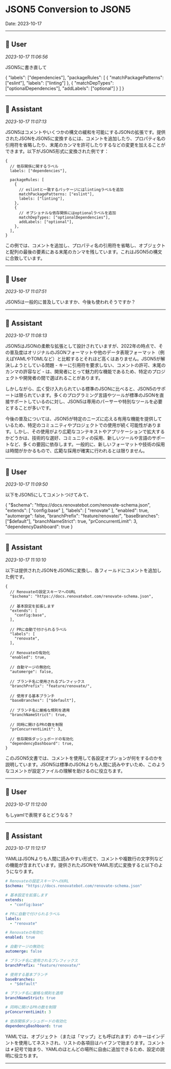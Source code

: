 # JSON5 Conversion to JSON5

Date: 2023-10-17

---

## 👤 User
*2023-10-17 11:06:56*

JSON5に書き直して

{
  "labels": ["dependencies"],
  "packageRules": [
    {
      "matchPackagePatterns": ["eslint"],
      "labels": ["linting"]
    },
    {
      "matchDepTypes": ["optionalDependencies"],
      "addLabels": ["optional"]
    }
  ]
}

---

## 🤖 Assistant
*2023-10-17 11:07:13*

JSON5はコメントやいくつかの構文の緩和を可能にするJSONの拡張です。提供されたJSONをJSON5に変換するには、コメントを追加したり、プロパティ名の引用符を省略したり、末尾のカンマを許可したりするなどの変更を加えることができます。以下がJSON5形式に変換された例です：

```json5
{
  // 依存関係に関するラベル
  labels: ["dependencies"],

  packageRules: [
    {
      // eslintと一致するパッケージにはlintingラベルを追加
      matchPackagePatterns: ["eslint"],
      labels: ["linting"],
    },
    {
      // オプショナルな依存関係にはoptionalラベルを追加
      matchDepTypes: ["optionalDependencies"],
      addLabels: ["optional"],
    },
  ],
}
```

この例では、コメントを追加し、プロパティ名の引用符を省略し、オブジェクトと配列の最後の要素にある末尾のカンマを残しています。これはJSON5の構文に合致しています。

---

## 👤 User
*2023-10-17 11:07:51*

JSON5は一般的に普及していますか、今後も使われそうですか？

---

## 🤖 Assistant
*2023-10-17 11:08:13*

JSON5はJSONの柔軟な拡張として設計されていますが、2022年の時点で、その普及度はオリジナルのJSONフォーマットや他のデータ表現フォーマット（例えばYAMLやTOMLなど）と比較するとそれほど高くはありません。JSON5が解決しようとしている問題 - キーに引用符を要求しない、コメントの許可、末尾のカンマの許容など - は、開発者にとって魅力的な機能であるため、特定のプロジェクトや開発者の間で選ばれることがあります。

しかしながら、広く受け入れられている標準のJSONに比べると、JSON5のサポートは限られています。多くのプログラミング言語やツールが標準のJSONを直接サポートしているのに対し、JSON5は専用のパーサーや特別なツールを必要とすることが多いです。

今後の普及については、JSON5が特定のニーズに応える有用な機能を提供しているため、特定のコミュニティやプロジェクトでの使用が続く可能性があります。しかし、その使用がより広範なコンテキストやアプリケーションで拡大するかどうかは、技術的な選好、コミュニティの採用、新しいツールや言語のサポートなど、多くの要因に依存します。一般的に、新しいフォーマットや技術の採用は時間がかかるもので、広範な採用が確実に行われるとは限りません。

---

## 👤 User
*2023-10-17 11:09:50*

以下をJSON5にしてコメントつけてみて、

{
 "$schema": "https://docs.renovatebot.com/renovate-schema.json",
 "extends": [
  "config:base"
 ],
 "labels": [
  "renovate"
 ],
 "enabled": true,
 "automerge": false,
 "branchPrefix": "feature/renovate/",
 "baseBranches": ["$default"],
 "branchNameStrict": true,
 "prConcurrentLimit": 3,
 "dependencyDashboard": true
}

---

## 🤖 Assistant
*2023-10-17 11:10:10*

以下は提供されたJSONをJSON5に変換し、各フィールドにコメントを追加した例です。

```json5
{
  // Renovateの設定スキーマへのURL
  "$schema": "https://docs.renovatebot.com/renovate-schema.json",

  // 基本設定を拡張します
  "extends": [
    "config:base",
  ],

  // PRに自動で付けられるラベル
  "labels": [
    "renovate",
  ],

  // Renovateの有効化
  "enabled": true,

  // 自動マージの無効化
  "automerge": false,

  // ブランチ名に使用されるプレフィックス
  "branchPrefix": "feature/renovate/",

  // 使用する基本ブランチ
  "baseBranches": ["$default"],

  // ブランチ名に厳格な規則を適用
  "branchNameStrict": true,

  // 同時に開けるPRの数を制限
  "prConcurrentLimit": 3,

  // 依存関係ダッシュボードの有効化
  "dependencyDashboard": true,
}
```

このJSON5文書では、コメントを使用して各設定オプションが何をするのかを説明しています。JSON5は標準のJSONよりも人間に読みやすいため、このようなコメントが設定ファイルの理解を助けるのに役立ちます。

---

## 👤 User
*2023-10-17 11:12:00*

もしyamlで表現するとどうなる？

---

## 🤖 Assistant
*2023-10-17 11:12:17*

YAMLはJSONよりも人間に読みやすい形式で、コメントや複数行の文字列などの機能が含まれています。提供されたJSONをYAML形式に変換すると以下のようになります。

```yaml
# Renovateの設定スキーマへのURL
$schema: "https://docs.renovatebot.com/renovate-schema.json"

# 基本設定を拡張します
extends:
  - "config:base"

# PRに自動で付けられるラベル
labels:
  - "renovate"

# Renovateの有効化
enabled: true

# 自動マージの無効化
automerge: false

# ブランチ名に使用されるプレフィックス
branchPrefix: "feature/renovate/"

# 使用する基本ブランチ
baseBranches:
  - "$default"

# ブランチ名に厳格な規則を適用
branchNameStrict: true

# 同時に開けるPRの数を制限
prConcurrentLimit: 3

# 依存関係ダッシュボードの有効化
dependencyDashboard: true
```

YAMLでは、オブジェクト（または「マップ」とも呼ばれます）のキーはインデントを使用してネストされ、リストの各項目はハイフンで始まります。コメントは `#` 記号で始まり、YAMLのほとんどの場所に自由に追加できるため、設定の説明に役立ちます。

---
